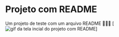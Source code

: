 # Projeto com README
Um projeto de teste com um arquivo README 🚀🚀🚀
[<img scr="tela.gif" alt="gif da tela incial do projeto com README">]